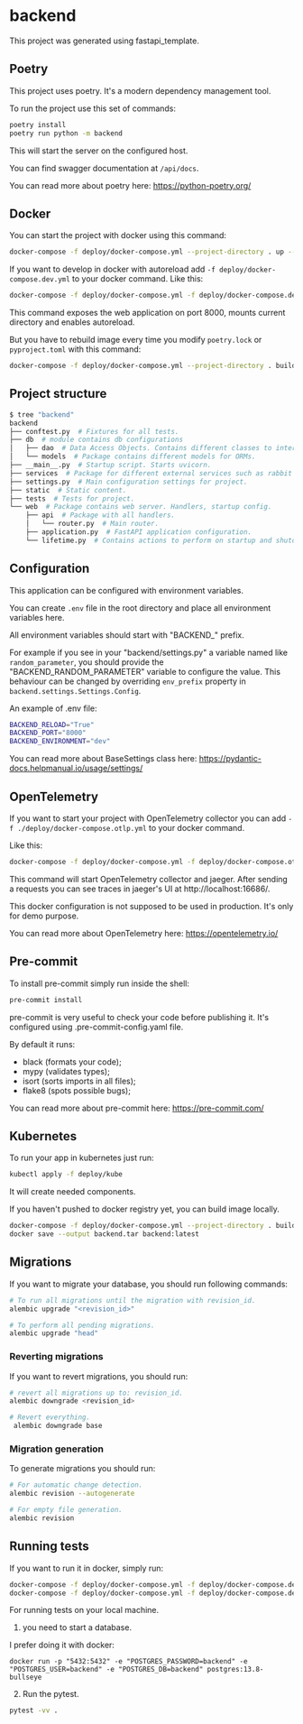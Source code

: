 # backend

This project was generated using fastapi_template.

## Poetry

This project uses poetry. It's a modern dependency management
tool.

To run the project use this set of commands:

```bash
poetry install
poetry run python -m backend
```

This will start the server on the configured host.

You can find swagger documentation at `/api/docs`.

You can read more about poetry here: https://python-poetry.org/

## Docker

You can start the project with docker using this command:

```bash
docker-compose -f deploy/docker-compose.yml --project-directory . up --build
```

If you want to develop in docker with autoreload add `-f deploy/docker-compose.dev.yml` to your docker command.
Like this:

```bash
docker-compose -f deploy/docker-compose.yml -f deploy/docker-compose.dev.yml --project-directory . up --build
```

This command exposes the web application on port 8000, mounts current directory and enables autoreload.

But you have to rebuild image every time you modify `poetry.lock` or `pyproject.toml` with this command:

```bash
docker-compose -f deploy/docker-compose.yml --project-directory . build
```

## Project structure

```bash
$ tree "backend"
backend
├── conftest.py  # Fixtures for all tests.
├── db  # module contains db configurations
│   ├── dao  # Data Access Objects. Contains different classes to interact with database.
│   └── models  # Package contains different models for ORMs.
├── __main__.py  # Startup script. Starts uvicorn.
├── services  # Package for different external services such as rabbit or redis etc.
├── settings.py  # Main configuration settings for project.
├── static  # Static content.
├── tests  # Tests for project.
└── web  # Package contains web server. Handlers, startup config.
    ├── api  # Package with all handlers.
    │   └── router.py  # Main router.
    ├── application.py  # FastAPI application configuration.
    └── lifetime.py  # Contains actions to perform on startup and shutdown.
```

## Configuration

This application can be configured with environment variables.

You can create `.env` file in the root directory and place all
environment variables here.

All environment variables should start with "BACKEND_" prefix.

For example if you see in your "backend/settings.py" a variable named like
`random_parameter`, you should provide the "BACKEND_RANDOM_PARAMETER"
variable to configure the value. This behaviour can be changed by overriding `env_prefix` property
in `backend.settings.Settings.Config`.

An example of .env file:
```bash
BACKEND_RELOAD="True"
BACKEND_PORT="8000"
BACKEND_ENVIRONMENT="dev"
```

You can read more about BaseSettings class here: https://pydantic-docs.helpmanual.io/usage/settings/
## OpenTelemetry

If you want to start your project with OpenTelemetry collector
you can add `-f ./deploy/docker-compose.otlp.yml` to your docker command.

Like this:

```bash
docker-compose -f deploy/docker-compose.yml -f deploy/docker-compose.otlp.yml --project-directory . up
```

This command will start OpenTelemetry collector and jaeger.
After sending a requests you can see traces in jaeger's UI
at http://localhost:16686/.

This docker configuration is not supposed to be used in production.
It's only for demo purpose.

You can read more about OpenTelemetry here: https://opentelemetry.io/

## Pre-commit

To install pre-commit simply run inside the shell:
```bash
pre-commit install
```

pre-commit is very useful to check your code before publishing it.
It's configured using .pre-commit-config.yaml file.

By default it runs:
* black (formats your code);
* mypy (validates types);
* isort (sorts imports in all files);
* flake8 (spots possible bugs);


You can read more about pre-commit here: https://pre-commit.com/

## Kubernetes
To run your app in kubernetes
just run:
```bash
kubectl apply -f deploy/kube
```

It will create needed components.

If you haven't pushed to docker registry yet, you can build image locally.

```bash
docker-compose -f deploy/docker-compose.yml --project-directory . build
docker save --output backend.tar backend:latest
```

## Migrations

If you want to migrate your database, you should run following commands:
```bash
# To run all migrations until the migration with revision_id.
alembic upgrade "<revision_id>"

# To perform all pending migrations.
alembic upgrade "head"
```

### Reverting migrations

If you want to revert migrations, you should run:
```bash
# revert all migrations up to: revision_id.
alembic downgrade <revision_id>

# Revert everything.
 alembic downgrade base
```

### Migration generation

To generate migrations you should run:
```bash
# For automatic change detection.
alembic revision --autogenerate

# For empty file generation.
alembic revision
```


## Running tests

If you want to run it in docker, simply run:

```bash
docker-compose -f deploy/docker-compose.yml -f deploy/docker-compose.dev.yml --project-directory . run --build --rm api pytest -vv .
docker-compose -f deploy/docker-compose.yml -f deploy/docker-compose.dev.yml --project-directory . down
```

For running tests on your local machine.
1. you need to start a database.

I prefer doing it with docker:
```
docker run -p "5432:5432" -e "POSTGRES_PASSWORD=backend" -e "POSTGRES_USER=backend" -e "POSTGRES_DB=backend" postgres:13.8-bullseye
```


2. Run the pytest.
```bash
pytest -vv .
```
